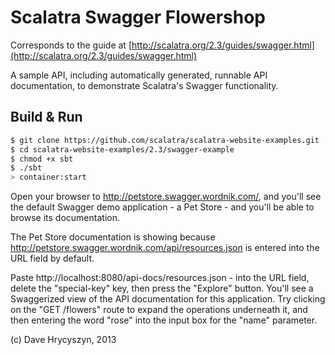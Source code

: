 Scalatra Swagger Flowershop
===========================

Corresponds to the guide at [http://scalatra.org/2.3/guides/swagger.html](http://scalatra.org/2.3/guides/swagger.html)

A sample API, including automatically generated, runnable API documentation,
to demonstrate Scalatra's Swagger functionality.

## Build & Run ##

```sh
$ git clone https://github.com/scalatra/scalatra-website-examples.git
$ cd scalatra-website-examples/2.3/swagger-example
$ chmod +x sbt
$ ./sbt
> container:start
```

Open your browser to http://petstore.swagger.wordnik.com/, and you'll see the default Swagger demo application - a Pet Store - and you'll be able to browse its documentation. 

The Pet Store documentation is showing because http://petstore.swagger.wordnik.com/api/resources.json is entered into the URL field by default.

Paste http://localhost:8080/api-docs/resources.json - into the URL field, delete the "special-key" key, then press the "Explore" button. You'll see a Swaggerized view of the API documentation for this application. Try clicking on the "GET /flowers" route to expand the operations underneath it, and then entering the word "rose" into the input box for the "name" parameter.

(c) Dave Hrycyszyn, 2013

